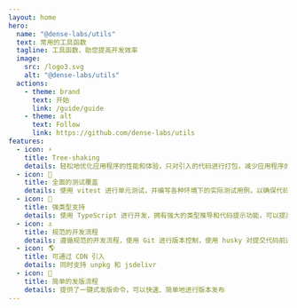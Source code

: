 ```yaml
---
layout: home
hero:
  name: "@dense-labs/utils"
  text: 常用的工具函数
  tagline: 工具函数，助您提高开发效率
  image:
    src: /logo3.svg
    alt: "@dense-labs/utils"
  actions:
    - theme: brand
      text: 开始
      link: /guide/guide
    - theme: alt
      text: Follow
      link: https://github.com/dense-labs/utils
features:
  - icon: ⚡️
    title: Tree-shaking
    details: 轻松地优化应用程序的性能和体验，只对引入的代码进行打包，减少应用程序的加载时间和运行时的资源消耗。
  - icon: 🧪
    title: 全面的测试覆盖
    details: 使用 vitest 进行单元测试，并编写各种环境下的实际测试用例，以确保代码的健壮性和可靠性。测试覆盖率达到了100%，所有测试用例均通过验证。
  - icon: 🦾
    title: 强类型支持
    details: 使用 TypeScript 进行开发，拥有强大的类型推导和代码提示功能，可以提高开发人员的效率和代码的可维护性。还采用了严格的类型检查和编码规范，确保代码的质量和可靠性。
  - icon: ⚓
    title: 规范的开发流程
    details: 遵循规范的开发流程，使用 Git 进行版本控制，使用 husky 对提交代码前进行规则校验。
  - icon: 🌎
    title: 可通过 CDN 引入
    details: 同时支持 unpkg 和 jsdelivr
  - icon: 🕋
    title: 简单的发版流程
    details: 提供了一键式发版命令，可以快速、简单地进行版本发布
---
```

